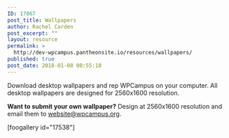 ```yaml
---
ID: 17067
post_title: Wallpapers
author: Rachel Carden
post_excerpt: ""
layout: resource
permalink: >
  http://dev-wpcampus.pantheonsite.io/resources/wallpapers/
published: true
post_date: 2018-01-08 00:55:18
---
```

Download desktop wallpapers and rep WPCampus on your computer. All desktop wallpapers are designed for 2560x1600 resolution.

<strong>Want to submit your own wallpaper?</strong> Design at 2560x1600 resolution and email them to <a href="mailto:website@wpcampus.org">website@wpcampus.org</a>.

[foogallery id="17538"]